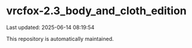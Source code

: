 # vrcfox-2.3_body_and_cloth_edition

Last updated: 2025-06-14 08:19:54

This repository is automatically maintained.
